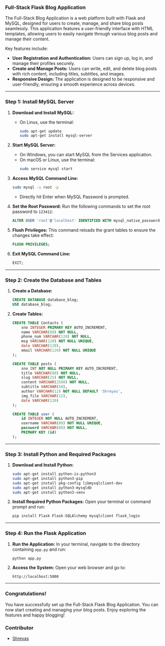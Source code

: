 
### Full-Stack Flask Blog Application

The Full-Stack Blog Application is a web platform built with Flask and MySQL, designed for users to create, manage, and share blog posts seamlessly. This application features a user-friendly interface with HTML templates, allowing users to easily navigate through various blog posts and manage their content.

Key features include:
- **User Registration and Authentication:** Users can sign up, log in, and manage their profiles securely.
- **Create and Manage Posts:** Users can write, edit, and delete blog posts with rich content, including titles, subtitles, and images.
- **Responsive Design:** The application is designed to be responsive and user-friendly, ensuring a smooth experience across devices.

---

### Step 1: Install MySQL Server

1. **Download and Install MySQL:**
    - On Linux, use the terminal:
      ```bash
      sudo apt-get update
      sudo apt-get install mysql-server
      ```

2. **Start MySQL Server:**
    - On Windows, you can start MySQL from the Services application.
    - On macOS or Linux, use the terminal:
      ```bash
      sudo service mysql start
      ```

3. **Access MySQL Command Line:**
    ```bash
    sudo mysql -u root -p
    ```
    - Directly hit Enter when MySQL Password is prompted.

4. **Set the Root Password:**
    Run the following commands to set the root password to `123412`:
    ```sql
    ALTER USER 'root'@'localhost' IDENTIFIED WITH mysql_native_password BY '123412';
    ```

5. **Flush Privileges:**
    This command reloads the grant tables to ensure the changes take effect:
    ```sql
    FLUSH PRIVILEGES;
    ```

6. **Exit MySQL Command Line:**
    ```sql
    EXIT;
    ```

---

### Step 2: Create the Database and Tables

1. **Create a Database:**
    ```sql
    CREATE DATABASE database_blog;
    USE database_blog;
    ```

2. **Create Tables:**
    ```sql
    CREATE TABLE Contacts (
        sno INTEGER PRIMARY KEY AUTO_INCREMENT,
        name VARCHAR(80) NOT NULL,
        phone_num VARCHAR(120) NOT NULL,
        msg VARCHAR(120) NOT NULL UNIQUE,
        date VARCHAR(120),
        email VARCHAR(120) NOT NULL UNIQUE
    );

    CREATE TABLE posts (
        sno INT NOT NULL PRIMARY KEY AUTO_INCREMENT,
        title VARCHAR(80) NOT NULL,
        slug VARCHAR(25) NOT NULL,
        content VARCHAR(2500) NOT NULL,
        subtitle VARCHAR(50),
        author VARCHAR(12) NOT NULL DEFAULT 'Shreyas',
        img_file VARCHAR(12),
        date VARCHAR(120)
    );

    CREATE TABLE user (
        id INTEGER NOT NULL AUTO_INCREMENT,
        username VARCHAR(80) NOT NULL UNIQUE,
        password VARCHAR(80) NOT NULL,
        PRIMARY KEY (id)
    );
    ```

---

### Step 3: Install Python and Required Packages

1. **Download and Install Python:**
    ```bash
    sudo apt-get install python-is-python3
    sudo apt-get install python3-pip
    sudo apt-get install pkg-config libmysqlclient-dev
    sudo apt-get install python3-mysqldb
    sudo apt-get install python3-venv
    ```

2. **Install Required Python Packages:**
    Open your terminal or command prompt and run:
    ```bash
    pip install Flask Flask-SQLAlchemy mysqlclient flask_login
    ```

---

### Step 4: Run the Flask Application

1. **Run the Application:**
    In your terminal, navigate to the directory containing `app.py` and run:
    ```bash
    python app.py
    ```

2. **Access the System:**
    Open your web browser and go to:
    ```
    http://localhost:5000
    ```

---
### Congratulations!

You have successfully set up the Full-Stack Flask Blog Application. You can now start creating and managing your blog posts. Enjoy exploring the features and happy blogging!

### Contributor

- [Shreyas](https://github.com/shreyash5522)